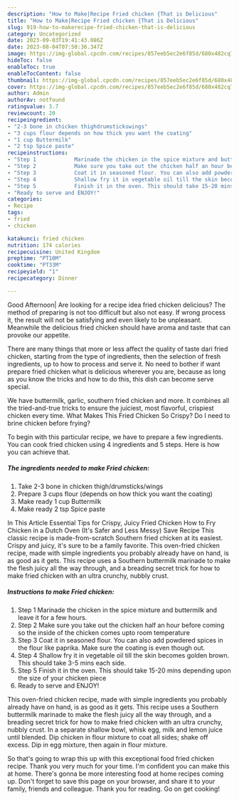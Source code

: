 ```yaml
---
description: "How to Make|Recipe Fried chicken {That is Delicious"
title: "How to Make|Recipe Fried chicken {That is Delicious"
slug: 919-how-to-makerecipe-fried-chicken-that-is-delicious
category: Uncategorized
date: 2023-09-03T19:41:43.086Z
date: 2023-08-04T07:50:36.347Z
image: https://img-global.cpcdn.com/recipes/857eeb5ec2e6f85d/680x482cq70/fried-chicken-recipe-main-photo.jpg
hideToc: false
enableToc: true
enableTocContent: false
thumbnail: https://img-global.cpcdn.com/recipes/857eeb5ec2e6f85d/680x482cq70/fried-chicken-recipe-main-photo.jpg
cover: https://img-global.cpcdn.com/recipes/857eeb5ec2e6f85d/680x482cq70/fried-chicken-recipe-main-photo.jpg
author: Admin
authorAv: notfound
ratingvalue: 3.7
reviewcount: 20
recipeingredient:
- "2-3 bone in chicken thighdrumstickswings"
- "3 cups flour depends on how thick you want the coating"
- "1 cup Buttermilk"
- "2 tsp Spice paste"
recipeinstructions:
- "Step 1            Marinade the chicken in the spice mixture and buttermilk and leave it for a few hours."
- "Step 2            Make sure you take out the chicken half an hour before coming so the inside of the chicken comes upto room temperature"
- "Step 3            Coat it in seasoned flour. You can also add powdered spices in the flour like paprika. Make sure the coating is even though out."
- "Step 4            Shallow fry it in vegetable oil till the skin becomes golden brown. This should take 3-5 mins each side."
- "Step 5            Finish it in the oven. This should take 15-20 mins depending upon the size of your chicken piece"
- "Ready to serve and ENJOY!"
categories:
- Recipe
tags:
- fried
- chicken

katakunci: fried chicken 
nutrition: 174 calories
recipecuisine: United Kingdom
preptime: "PT10M"
cooktime: "PT33M"
recipeyield: "1"
recipecategory: Dinner

---
```



Good Afternoon| Are looking for a recipe idea fried chicken delicious? The method of preparing is not too difficult but also not easy. If wrong process it, the result will not be satisfying and even likely to be unpleasant. Meanwhile the delicious fried chicken should have aroma and taste that can provoke our appetite.






There are many things that more or less affect the quality of taste dari fried chicken, starting from the type of ingredients, then the selection of fresh ingredients, up to how to process and serve it. No need to bother if want prepare fried chicken what is delicious wherever you are, because as long as you know the tricks and how to do this, this dish can become serve special.


We have buttermilk, garlic, southern fried chicken and more. It combines all the tried-and-true tricks to ensure the juiciest, most flavorful, crispiest chicken every time. What Makes This Fried Chicken So Crispy? Do I need to brine chicken before frying?


To begin with this particular recipe, we have to prepare a few ingredients. You can cook fried chicken using 4 ingredients and 5 steps. Here is how you can achieve that.

<!--inarticleads1-->

##### The ingredients needed to make Fried chicken:

1. Take 2-3 bone in chicken thigh/drumsticks/wings
1. Prepare 3 cups flour (depends on how thick you want the coating)
1. Make ready 1 cup Buttermilk
1. Make ready 2 tsp Spice paste


In This Article Essential Tips for Crispy, Juicy Fried Chicken How to Fry Chicken in a Dutch Oven (It&#39;s Safer and Less Messy) Save Recipe This classic recipe is made-from-scratch Southern fried chicken at its easiest. Crispy and juicy, it&#39;s sure to be a family favorite. This oven-fried chicken recipe, made with simple ingredients you probably already have on hand, is as good as it gets. This recipe uses a Southern buttermilk marinade to make the flesh juicy all the way through, and a breading secret trick for how to make fried chicken with an ultra crunchy, nubbly crust. 

<!--inarticleads2-->

##### Instructions to make Fried chicken:

1. Step 1            Marinade the chicken in the spice mixture and buttermilk and leave it for a few hours.
1. Step 2            Make sure you take out the chicken half an hour before coming so the inside of the chicken comes upto room temperature
1. Step 3            Coat it in seasoned flour. You can also add powdered spices in the flour like paprika. Make sure the coating is even though out.
1. Step 4            Shallow fry it in vegetable oil till the skin becomes golden brown. This should take 3-5 mins each side.
1. Step 5            Finish it in the oven. This should take 15-20 mins depending upon the size of your chicken piece
1. Ready to serve and ENJOY!

This oven-fried chicken recipe, made with simple ingredients you probably already have on hand, is as good as it gets. This recipe uses a Southern buttermilk marinade to make the flesh juicy all the way through, and a breading secret trick for how to make fried chicken with an ultra crunchy, nubbly crust. In a separate shallow bowl, whisk egg, milk and lemon juice until blended. Dip chicken in flour mixture to coat all sides; shake off excess. Dip in egg mixture, then again in flour mixture. 

So that's going to wrap this up with this exceptional food fried chicken recipe. Thank you very much for your time. I'm confident you can make this at home. There's gonna be more interesting food at home recipes coming up. Don't forget to save this page on your browser, and share it to your family, friends and colleague. Thank you for reading. Go on get cooking!
